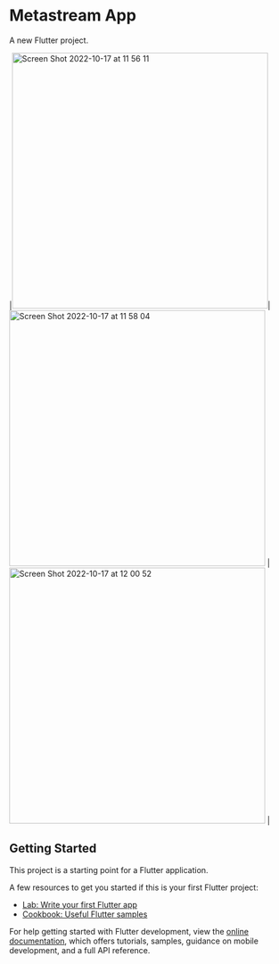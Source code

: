 # Metastream App

A new Flutter project.

|<img width="459" alt="Screen Shot 2022-10-17 at 11 56 11" src="https://user-images.githubusercontent.com/88277970/196094242-a60b72d1-c019-416d-93ae-a256accf8573.png">|<img width="459" alt="Screen Shot 2022-10-17 at 11 58 04" src="https://user-images.githubusercontent.com/88277970/196094293-b24eb84b-69ac-420a-a838-e56308e31104.png">
|<img width="459" alt="Screen Shot 2022-10-17 at 12 00 52" src="https://user-images.githubusercontent.com/88277970/196094394-1c652dd4-d3de-4d9e-aa54-e977e41fa44d.png">
|


## Getting Started

This project is a starting point for a Flutter application.

A few resources to get you started if this is your first Flutter project:

- [Lab: Write your first Flutter app](https://docs.flutter.dev/get-started/codelab)
- [Cookbook: Useful Flutter samples](https://docs.flutter.dev/cookbook)

For help getting started with Flutter development, view the
[online documentation](https://docs.flutter.dev/), which offers tutorials,
samples, guidance on mobile development, and a full API reference.
